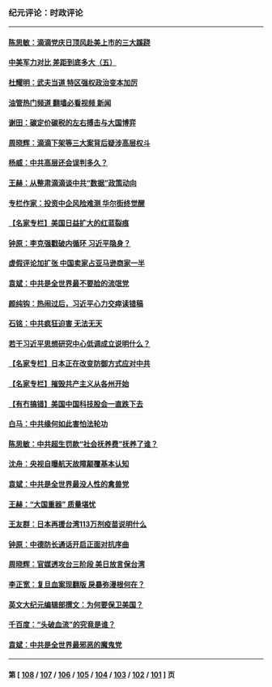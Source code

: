 ### 纪元评论：时政评论
---
#### [陈思敏：滴滴党庆日顶风赴美上市的三大蹊跷](../../pages/nsc1025/n13080910.md?07110330) 
#### [中美军力对比 差距到底多大（五）](../../pages/nsc1025/n13080052.md?07110330) 
#### [杜耀明：武夫当道  特区强权政治变本加厉](../../pages/nsc1025/n13080333.md?07110330) 
#### [油管热门频道 翻墙必看视频 新闻](ok?07110330)
#### [谢田：碳定价碳税的左右搏击与大国博弈](../../pages/nsc1025/n13080309.md?07110330) 
#### [周晓辉：滴滴下架等三大案背后疑涉高层权斗](../../pages/nsc1025/n13079332.md?07110330) 
#### [杨威：中共高层还会误判多久？](../../pages/nsc1025/n13079823.md?07110330) 
#### [王赫：从整肃滴滴谈中共“数据”政策动向](../../pages/nsc1025/n13079769.md?07110330) 
#### [专栏作家：投资中企风险难测 华尔街终觉醒](../../pages/nsc1025/n13079366.md?07110330) 
#### [【名家专栏】美国日益扩大的红蓝裂痕](../../pages/nsc1025/n13078767.md?07110330) 
#### [钟原：李克强戳破内循环 习近平隐身？](../../pages/nsc1025/n13079400.md?07110330) 
#### [虚假评论加扩张 中国卖家占亚马逊商家一半](../../pages/nsc1025/n13078821.md?07110330) 
#### [袁斌：中共是全世界最不要脸的流氓党](../../pages/nsc1025/n13078020.md?07110330) 
#### [颜纯钩：热闹过后，习近平心力交瘁读错稿](../../pages/nsc1025/n13077126.md?07110330) 
#### [石铭：中共疯狂迫害 无法无天](../../pages/nsc1025/n13077078.md?07110330) 
#### [若干习近平思想研究中心低调成立说明什么？](../../pages/nsc1025/n13077027.md?07110330) 
#### [【名家专栏】日本正在改变防御方式应对中共](../../pages/nsc1025/n13075052.md?07110330) 
#### [【名家专栏】摧毁共产主义从各州开始](../../pages/nsc1025/n13076376.md?07110330) 
#### [【有冇搞错】美国中国科技股会一直跌下去](../../pages/nsc1025/n13075674.md?07110330) 
#### [白马：中共缘何如此害怕法轮功](../../pages/nsc1025/n13075978.md?07110330) 
#### [陈思敏：中共超生罚款“社会抚养费”抚养了谁？](../../pages/nsc1025/n13075816.md?07110330) 
#### [沈舟：央视自曝航天故障颠覆基本认知](../../pages/nsc1025/n13075064.md?07110330) 
#### [袁斌：中共是全世界最没人性的禽兽党](../../pages/nsc1025/n13075146.md?07110330) 
#### [王赫：“大国重器” 质量堪忧](../../pages/nsc1025/n13074872.md?07110330) 
#### [王友群：日本再援台湾113万剂疫苗说明什么](../../pages/nsc1025/n13074752.md?07110330) 
#### [钟原：中德防长通话开启正面对抗序曲](../../pages/nsc1025/n13074629.md?07110330) 
#### [周晓辉：官媒透攻台三阶段 美日放言保台湾](../../pages/nsc1025/n13074486.md?07110330) 
#### [李正宽：复旦血案现翻版 戾暴弥漫根何在？](../../pages/nsc1025/n13074500.md?07110330) 
#### [英文大纪元编辑部撰文：为何要保卫美国？](../../pages/nsc1025/n13073902.md?07110330) 
#### [千百度：“头破血流”的究竟是谁？](../../pages/nsc1025/n13073349.md?07110330) 
#### [袁斌：中共是全世界最邪恶的魔鬼党](../../pages/nsc1025/n13073304.md?07110330) 

---
#### 第 [ [108](./108.md?07110330) / [107](./107.md?07110330) / [106](./106.md?07110330) / [105](./105.md?07110330) / [104](./104.md?07110330) / [103](./103.md?07110330) / [102](./102.md?07110330) / [101](./101.md?07110330) ] 页
